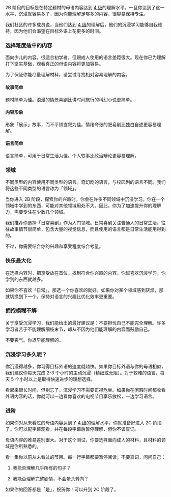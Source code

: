 2B 阶段的目标是在特定题材的母语内容达到 [4 级](https://refold.la/simplified/stage-2/a/measure-comprehension#Level-4-Story)的理解水平。一旦你达到了这一水平，沉浸就容易多了，因为你能理解足够多的内容，很容易保持专注。

我们社区的许多成员说，当他们达到 [4 级](https://refold.la/simplified/stage-2/a/measure-comprehension#Level-4-Story)的理解后，他们的沉浸学习能够自我维持，因为他们会渴望在目标外语上花更多的时间。

### 选择难度适中的内容

面向少儿的内容，很适合初学者，但跟成人使用的语言差距很大。现在你已为理解打下坚实基础，观看真正的母语内容将更加容易。

为了保证你能尽量理解材料，请尝试寻找相对容易理解的内容。

#### 故事简单

题材简单为佳。浪漫的情景喜剧比讲时间旅行的科幻小说更简单。

#### 内容形象

形象「展示」故事，而不平铺直叙为佳。情绪夸张的肥皂剧比独白自述更容易理解。

#### 语言简单

语言简单，可用于日常生活为佳。个人轶事比政治辩论更容易理解。

### 领域

不同类型的内容使用不同类型的语言。奇幻剧的语言，与校园剧的语言不同。我们将这些不同类型的语言称为「领域」。

当你进入 2B 阶段，探索你的兴趣时，你会在许多不同领域中沉浸学习。你在一个领域中学到的东西，可能对其他领域用处不大。因此，你为了加速提升你的理解力，需要专注在少数几个领域。

我们推荐你选择「日常喜剧」作为入门领域。日常喜剧关注普通人的日常生活，往往故事情节很简单，包含大量的视觉信息，而且使用的语言都是日常生活能用得到的。

不过，你需要结合你的兴趣和享受程度综合考量。

### 快乐最大化

在选择内容时，把享受放在首位。找到符合你兴趣的内容。你越喜欢沉浸学习，你学到的东西就越多。

如果你不喜欢「日常」，那选一个你喜欢的就好。如果你对某个领域感到厌烦，那就切换到下一个。保持对语言的兴趣比优化效率更重要。

### 拥抱模糊不解

关于享受沉浸学习，我们能给出的最好建议是：不要担忧自己不能完全理解。许多学习者苦于不能理解细枝末节，却从不因为他们能理解的内容而鼓励自己。

不要丧气。你迟早能理解的。

### 沉浸学习多久呢？

你沉浸得越多，你习得目标外语的速度就越快。如果你目标外语与你的母语相似，我们建议你每天完成 2-3 个小时的主动沉浸（精细或无阻）。对于较难的语言，每天 5 个小时以上是取得快速进步的理想选择。

看起来很长时间，但别忘了，沉浸学习不需要正襟危坐。如果你在闲暇时间都收看外语内容的话，你就可以一边看你喜欢的电视节目享乐放松，一边学习语言。

### 进阶

如果你对从未看过的母语内容达到了 [4 级](https://refold.la/simplified/stage-2/a/measure-comprehension#Level-4-Story)的理解水平，你就准备好进入 2C 阶段了。你可以配字幕观看，并在每段字幕后暂停理解，但你不该查词。

母语内容的难易差别很大。对于这个测试，你要选择面向成人的材料，且材料的领域是你所熟悉的。

看一集你以前从未看过的节目。每一行字幕都要暂停阅读。不要查词，问问自己：

1. 我能否理解几乎所有的句子？

2. 我能否理解完整剧情，不会晕头转向？

如果你的回答都是「是」，祝贺你！可以升到 2C 阶段了。